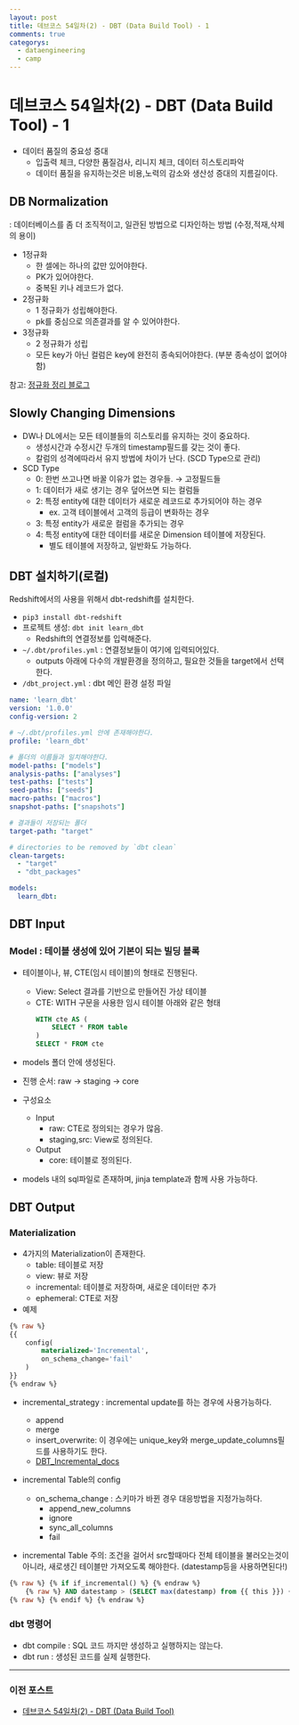 ```yaml
---
layout: post
title: 데브코스 54일차(2) - DBT (Data Build Tool) - 1
comments: true
categorys:
  - dataengineering
  - camp
---
```


# 데브코스 54일차(2) - DBT (Data Build Tool) - 1
- 데이터 품질의 중요성 증대
    - 입출력 체크, 다양한 품질검사, 리니지 체크, 데이터 히스토리파악
    - 데이터 품질을 유지하는것은 비용,노력의 감소와 생산성 증대의 지름길이다.

## DB Normalization
: 데이터베이스를 좀 더 조직적이고, 일관된 방법으로 디자인하는 방법 (수정,적재,삭제의 용이)

- 1정규화
    - 한 셀에는 하나의 값만 있어야한다.
    - PK가 있어야한다.
    - 중복된 키나 레코드가 없다.
- 2정규화
    - 1 정규화가 성립해야한다.
    - pk를 중심으로 의존결과를 알 수 있어야한다.
- 3정규화
    - 2 정규화가 성립
    - 모든 key가 아닌 컬럼은 key에 완전히 종속되어야한다. (부분 종속성이 없어야함)

참고: [정규화 정리 블로그](https://mr-dan.tistory.com/10)

## Slowly Changing Dimensions
- DW나 DL에서는 모든 테이블들의 히스토리를 유지하는 것이 중요하다.
    - 생성시간과 수정시간 두개의 timestamp필드를 갖는 것이 좋다.
    - 칼럼의 성격에따라서 유지 방법에 차이가 난다. (SCD Type으로 관리)
- SCD Type
    - 0: 한번 쓰고나면 바꿀 이유가 없는 경우들. → 고정필드들
    - 1: 데이터가 새로 생기는 경우 덮어쓰면 되는 컬럼들
    - 2: 특정 entity에 대한 데이터가 새로운 레코드로 추가되어야 하는 경우
        - ex. 고객 테이블에서 고객의 등급이 변화하는 경우
    - 3: 특정 entity가 새로운 컬럼을 추가되는 경우
    - 4: 특정 entity에 대한 데이터를 새로운 Dimension 테이블에 저장된다.
        - 별도 테이블에 저장하고, 일반화도 가능하다.

## DBT 설치하기(로컬)
Redshift에서의 사용을 위해서 dbt-redshift를 설치한다.

- `pip3 install dbt-redshift`
- 프로젝트 생성: `dbt init learn_dbt`
    - Redshift의 연결정보를 입력해준다.
- `~/.dbt/profiles.yml` : 연결정보들이 여기에 입력되어있다.
    - outputs 아래에 다수의 개발환경을 정의하고, 필요한 것들을 target에서 선택한다.
- `/dbt_project.yml` : dbt 메인 환경 설정 파일

```yml
name: 'learn_dbt'
version: '1.0.0'
config-version: 2

# ~/.dbt/profiles.yml 안에 존재해야한다.
profile: 'learn_dbt'

# 폴더의 이름들과 일치해야한다.
model-paths: ["models"]
analysis-paths: ["analyses"]
test-paths: ["tests"]
seed-paths: ["seeds"]
macro-paths: ["macros"]
snapshot-paths: ["snapshots"]

# 결과들이 저장되는 폴더
target-path: "target"

# directories to be removed by `dbt clean`
clean-targets:         
  - "target"
  - "dbt_packages"

models:
  learn_dbt:
```

## DBT Input

### Model : 테이블 생성에 있어 기본이 되는 빌딩 블록
- 테이블이나, 뷰, CTE(임시 테이블)의 형태로 진행된다.
  - View: Select 결과를 기반으로 만들어진 가상 테이블
  - CTE: WITH 구문을 사용한 임시 테이블 아래와 같은 형태
    ```sql
    WITH cte AS (
        SELECT * FROM table
    )
    SELECT * FROM cte
    ```

- models 폴더 안에 생성된다.
- 진행 순서: raw → staging → core 
- 구성요소
  - Input
    - raw: CTE로 정의되는 경우가 많음.
    - staging,src: View로 정의된다.
  - Output
    - core: 테이블로 정의된다.
- models 내의 sql파일로 존재하며, jinja template과 함께 사용 가능하다.

## DBT Output

### Materialization
- 4가지의 Materialization이 존재한다.
  - table: 테이블로 저장
  - view: 뷰로 저장
  - incremental: 테이블로 저장하며, 새로운 데이터만 추가
  - ephemeral: CTE로 저장
- 예제

```sql
{% raw %}
{{
	config(
		materialized='Incremental',
		on_schema_change='fail'
	)
}}
{% endraw %}
```
- incremental_strategy : incremental update를 하는 경우에 사용가능하다.
  - append
  - merge
  - insert_overwrite: 이 경우에는 unique_key와 merge_update_columns필드를 사용하기도 한다.
  - [DBT_Incremental_docs](https://iomete.com/resources/docs/guides/dbt/dbt-incremental-models-by-examples)

- incremental Table의 config
    - on_schema_change : 스키마가 바뀐 경우 대응방법을 지정가능하다.
        - append_new_columns
        - ignore
        - sync_all_columns
        - fail
- incremental Table 주의: 조건을 걸어서 src할때마다 전체 테이블을 불러오는것이아니라, 새로생긴 테이블만 가져오도록 해야한다. (datestamp등을 사용하면된다!)

```sql
{% raw %} {% if if_incremental() %} {% endraw %}
	{% raw %} AND datestamp > (SELECT max(datestamp) from {{ this }}) {% endraw %}
{% raw %} {% endif %} {% endraw %}
```

### dbt 명령어
- dbt compile : SQL 코드 까지만 생성하고 실행하지는 않는다.
- dbt run : 생성된 코드를 실제 실행한다.

---
### 이전 포스트
- [데브코스 54일차(2) - DBT (Data Build Tool)](https://poriz.github.io/dataengineering/camp/2024-01-04-dataengineering-camp-Day54_2/)
